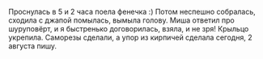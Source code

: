 Проснулась в 5 и 2 часа поела фенечка :) Потом неспешно собралась, сходила с джапой помылась, вымыла голову. Миша ответил про шуруповёрт, и я быстренько договорилась, взяла, и не зря! Крыльцо укрепила. Саморезы сделали, а упор из кирпичей сделала сегодня, 2 августа пишу.